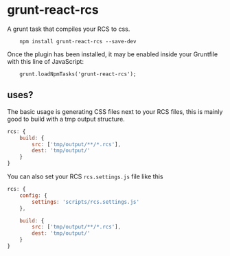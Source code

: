 # grunt-react-rcs

A grunt task that compiles your RCS to css.

```
	npm install grunt-react-rcs --save-dev
```

Once the plugin has been installed, it may be enabled inside your Gruntfile with this line of JavaScript:

```
	grunt.loadNpmTasks('grunt-react-rcs');
```

## uses?

The basic usage is generating CSS files next to your RCS files, this is mainly good to build with a tmp output structure.

```javascript
rcs: {
	build: {
		src: ['tmp/output/**/*.rcs'],
		dest: 'tmp/output/'
	}
}
```

You can also set your RCS `rcs.settings.js` file like this

```javascript
rcs: {
	config: {
		settings: 'scripts/rcs.settings.js'
	},

	build: {
		src: ['tmp/output/**/*.rcs'],
		dest: 'tmp/output/'
	}
}
```